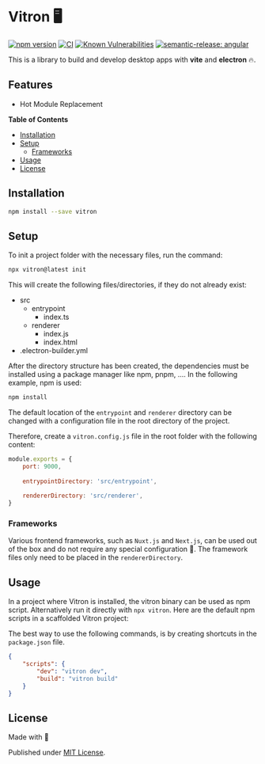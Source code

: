# Vitron 🖥️

[![npm version](https://badge.fury.io/js/vitron.svg)](https://badge.fury.io/js/vitron)
[![CI](https://github.com/tada5hi/vitron/actions/workflows/main.yml/badge.svg)](https://github.com/tada5hi/vitron/actions/workflows/main.yml)
[![Known Vulnerabilities](https://snyk.io/test/github/Tada5hi/vitron/badge.svg?targetFile=package.json)](https://snyk.io/test/github/Tada5hi/vitron?targetFile=package.json)
[![semantic-release: angular](https://img.shields.io/badge/semantic--release-angular-e10079?logo=semantic-release)](https://github.com/semantic-release/semantic-release)

This is a library to build and develop desktop apps with **vite** and **electron** 🔥.

## Features
- Hot Module Replacement

**Table of Contents**

- [Installation](#installation)
- [Setup](#setup)
  - [Frameworks](#frameworks)
- [Usage](#usage)
- [License](#license)

## Installation

```bash
npm install --save vitron
```

## Setup

To init a project folder with the necessary files, run the command:

```bash
npx vitron@latest init
```

This will create the following files/directories, if they do not already exist:

- src
    - entrypoint
        - index.ts
    - renderer
        - index.js
        - index.html
- .electron-builder.yml

After the directory structure has been created, 
the dependencies must be installed using a package manager like npm, pnpm, .... In the following example, npm is used:

```bash
npm install
```

The default location of the `entrypoint` and `renderer` directory can
be changed with a configuration file in the root directory  of the project.

Therefore, create a `vitron.config.js` file in the root folder with the following content:

```javascript
module.exports = {
    port: 9000,
    
    entrypointDirectory: 'src/entrypoint',
    
    rendererDirectory: 'src/renderer',
}
```

### Frameworks

Various frontend frameworks, such as `Nuxt.js` and `Next.js`, can be used out of the box and do not require any special configuration 🎉. 
The framework files only need to be placed in the `rendererDirectory`.

## Usage

In a project where Vitron is installed, the vitron binary can be used as npm script.
Alternatively run it directly with `npx vitron`. 
Here are the default npm scripts in a scaffolded Vitron project:

The best way to use the following commands, is by creating shortcuts in the `package.json` file.

```json
{
    "scripts": {
        "dev": "vitron dev",
        "build": "vitron build"
    }
}
```

## License

Made with 💚

Published under [MIT License](./LICENSE).
